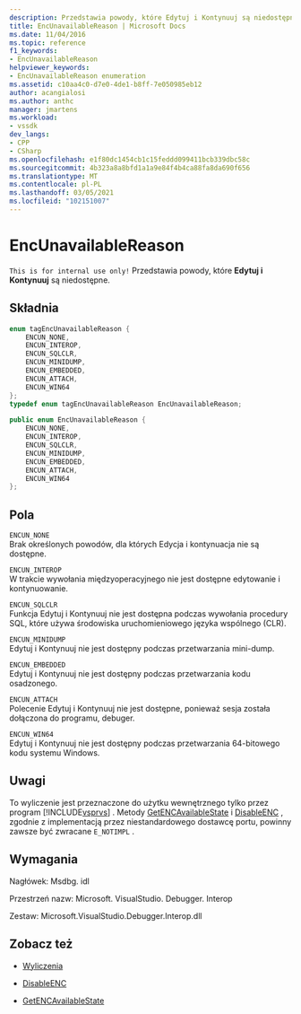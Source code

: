 ```yaml
---
description: Przedstawia powody, które Edytuj i Kontynuuj są niedostępne.
title: EncUnavailableReason | Microsoft Docs
ms.date: 11/04/2016
ms.topic: reference
f1_keywords:
- EncUnavailableReason
helpviewer_keywords:
- EncUnavailableReason enumeration
ms.assetid: c10aa4c0-d7e0-4de1-b8ff-7e050985eb12
author: acangialosi
ms.author: anthc
manager: jmartens
ms.workload:
- vssdk
dev_langs:
- CPP
- CSharp
ms.openlocfilehash: e1f80dc1454cb1c15feddd099411bcb339dbc58c
ms.sourcegitcommit: 4b323a8a8bfd1a1a9e84f4b4ca88fa8da690f656
ms.translationtype: MT
ms.contentlocale: pl-PL
ms.lasthandoff: 03/05/2021
ms.locfileid: "102151007"
---
```

# <a name="encunavailablereason"></a>EncUnavailableReason
`This is for internal use only!` Przedstawia powody, które **Edytuj i Kontynuuj** są niedostępne.

## <a name="syntax"></a>Składnia

```cpp
enum tagEncUnavailableReason {
    ENCUN_NONE,
    ENCUN_INTEROP,
    ENCUN_SQLCLR,
    ENCUN_MINIDUMP,
    ENCUN_EMBEDDED,
    ENCUN_ATTACH,
    ENCUN_WIN64
};
typedef enum tagEncUnavailableReason EncUnavailableReason;
```

```csharp
public enum EncUnavailableReason {
    ENCUN_NONE,
    ENCUN_INTEROP,
    ENCUN_SQLCLR,
    ENCUN_MINIDUMP,
    ENCUN_EMBEDDED,
    ENCUN_ATTACH,
    ENCUN_WIN64
};
```

## <a name="fields"></a>Pola
`ENCUN_NONE`\
Brak określonych powodów, dla których Edycja i kontynuacja nie są dostępne.

`ENCUN_INTEROP`\
W trakcie wywołania międzyoperacyjnego nie jest dostępne edytowanie i kontynuowanie.

`ENCUN_SQLCLR`\
Funkcja Edytuj i Kontynuuj nie jest dostępna podczas wywołania procedury SQL, które używa środowiska uruchomieniowego języka wspólnego (CLR).

`ENCUN_MINIDUMP`\
Edytuj i Kontynuuj nie jest dostępny podczas przetwarzania mini-dump.

`ENCUN_EMBEDDED`\
Edytuj i Kontynuuj nie jest dostępny podczas przetwarzania kodu osadzonego.

`ENCUN_ATTACH`\
Polecenie Edytuj i Kontynuuj nie jest dostępne, ponieważ sesja została dołączona do programu, debuger.

`ENCUN_WIN64`\
Edytuj i Kontynuuj nie jest dostępny podczas przetwarzania 64-bitowego kodu systemu Windows.

## <a name="remarks"></a>Uwagi
To wyliczenie jest przeznaczone do użytku wewnętrznego tylko przez program [!INCLUDE[vsprvs](../../../code-quality/includes/vsprvs_md.md)] . Metody [GetENCAvailableState](../../../extensibility/debugger/reference/idebugprocess3-getencavailablestate.md) i [DisableENC](../../../extensibility/debugger/reference/idebugprocess3-disableenc.md) , zgodnie z implementacją przez niestandardowego dostawcę portu, powinny zawsze być zwracane `E_NOTIMPL` .

## <a name="requirements"></a>Wymagania
Nagłówek: Msdbg. idl

Przestrzeń nazw: Microsoft. VisualStudio. Debugger. Interop

Zestaw: Microsoft.VisualStudio.Debugger.Interop.dll

## <a name="see-also"></a>Zobacz też
- [Wyliczenia](../../../extensibility/debugger/reference/enumerations-visual-studio-debugging.md)

- [DisableENC](../../../extensibility/debugger/reference/idebugprocess3-disableenc.md)

- [GetENCAvailableState](../../../extensibility/debugger/reference/idebugprocess3-getencavailablestate.md)

